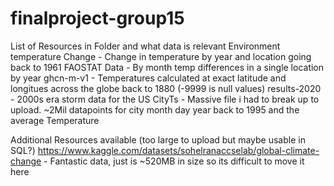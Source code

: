 # finalproject-group15


List of Resources in Folder and what data is relevant
Environment temperature Change - Change in temperature by year and location going back to 1961
FAOSTAT Data - By month temp differences in a single location by year
ghcn-m-v1 - Temperatures calculated at exact latitude and longitues across the globe back to 1880 (-9999 is null values)
results-2020 - 2000s era storm data for the US
CityTs - Massive file i had to break up to upload.  ~2Mil datapoints for city month day year back to 1995 and the average Temperature


Additional Resources available (too large to upload but maybe usable in SQL?)
https://www.kaggle.com/datasets/sohelranaccselab/global-climate-change   - Fantastic data, just is ~520MB in size so its difficult to move it here
